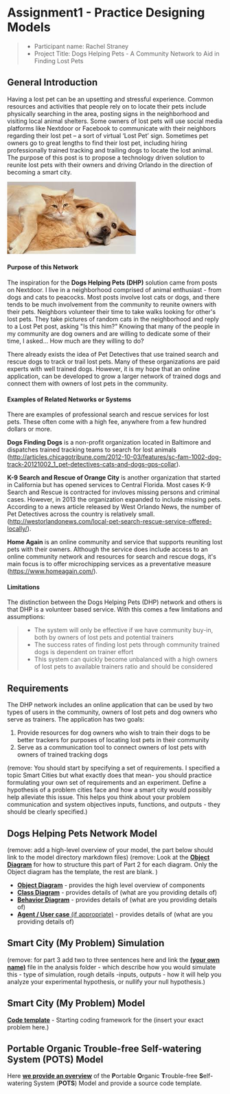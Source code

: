 # Assignment1 - Practice Designing Models


> * Participant name: Rachel Straney
> * Project Title: Dogs Helping Pets - A Community Network to Aid in Finding Lost Pets

## General Introduction

Having a lost pet can be an upsetting and stressful experience. Common resources and activities that people rely on to locate their pets include physically searching in the area, posting signs in the neighborhood and visiting local animal shelters. Some owners of lost pets will use social media platforms like Nextdoor or Facebook to communicate with their neighbors regarding their lost pet – a sort of virtual ‘Lost Pet’ sign. Sometimes pet owners go to great lengths to find their lost pet, including hiring professionally trained tracking and trailing dogs to locate the lost animal. The purpose of this post is to propose a technology driven solution to reunite lost pets with their owners and driving Orlando in the direction of becoming a smart city.

![Image of Smart City](images/Dog_and_Cat.jpg)

#### Purpose of this Network
The inspiration for the **Dogs Helping Pets (DHP)** solution came from posts on Nextdoor. I live in a neighborhood comprised of animal enthusiast - from dogs and cats to peacocks. Most  posts involve lost cats or dogs, and there tends to be much involvement from the community to reunite owners with their pets. Neighbors volunteer their time to take walks looking for other's lost pets. They take pictures of random cats in the neighborhood and reply to a Lost Pet post, asking "Is this him?" Knowing that many of the people in my community are dog owners and are willing to dedicate some of their time, I asked... How much are they willing to do?

There already exists the idea of Pet Detectives that use trained search and rescue dogs to track or trail lost pets. Many of these organizations are paid experts with well trained dogs. However, it is my hope that an online application, can be developed to grow a larger network of trained dogs and connect them with owners of lost pets in the community.

#### Examples of Related Networks or Systems
There are examples of professional search and rescue services for lost pets. These often come with a high fee, anywhere from a few hundred dollars or more.

**Dogs Finding Dogs** is a non-profit organization located in Baltimore and dispatches trained tracking teams to search for lost animals (http://articles.chicagotribune.com/2012-10-03/features/sc-fam-1002-dog-track-20121002_1_pet-detectives-cats-and-dogs-gps-collar).

**K-9 Search and Rescue of Orange City** is another organization that started in California but has opened services to Central Florida. Most cases K-9 Search and Rescue is contracted for invloves missing persons and criminal cases. However, in 2013 the organization expanded to include missing pets. According to a news article released by West Orlando News, the number of Pet Detectives across the country is relatively small.(http://westorlandonews.com/local-pet-search-rescue-service-offered-locally/).

**Home Again** is an online community and service that supports reuniting lost pets with their owners. Although the service does include access to an online community network and resources for search and rescue dogs, it's main focus is to offer microchipping services as a preventative measure (https://www.homeagain.com/).


#### Limitations
The distinction between the Dogs Helping Pets (DHP) network and others is that DHP is a volunteer based service. With this comes a few limitations and assumptions:

> - The system will only be effective if we have community buy-in, both by owners of lost pets and potential trainers
> - The success rates of finding lost pets through community trained dogs is dependent on trainer effort
> - This system can quickly become unbalanced with a high owners of lost pets to available trainers ratio and should be considered

## Requirements

The DHP network includes an online application that can be used by two types of users in the community, owners of lost pets and dog owners who serve as trainers. The application has two goals: 

1. Provide resources for dog owners who wish to train their dogs to be better trackers for purposes of locating lost pets in their community
2. Serve as a communication tool to connect owners of lost pets with owners of trained tracking dogs

(remove: You should start by specifying a set of requirements. I specified a topic Smart Cities but what exactly does that mean-  you should practice formulating your own set of requirements and an experiment. Define a hypothesis of a problem cities face and how a smart city would possibly help alleviate this issue. This helps you think about your problem communication and system objectives inputs, functions, and outputs - they should be clearly specified.)

## Dogs Helping Pets Network Model

(remove: add a high-level overview of your model, the part below should link to the model directory markdown files)
(remove: Look at the [**Object Diagram**](model/object_diagram.md) for how to structure this part of Part 2 for each diagram. Only the Object diagram has the template, the rest are blank. )

* [**Object Diagram**](model/object_diagram.md) - provides the high level overview of components
* [**Class Diagram**](model/class_diagram.md) - provides details of (what are you providing details of)
* [**Behavior Diagram**](model/behavior_diagram.md) - provides details of (what are you providing details of)
* [**Agent / User case** (if appropriate)](model/agent_usecase_diagram.md) - provides details of (what are you providing details of)

## Smart City (My Problem) Simulation

(remove: for part 3 add two to three sentences here and link the [**(your own name)**](model/README.md) file in the analysis folder - which describe how you would simulate this - type of simulation, rough details -inputs, outputs - how it will help you analyze your experimental hypothesis, or nullify your null hypothesis.)


## Smart City (My Problem) Model
[**Code template**](code/README.md) - Starting coding framework for the (insert your exact problem here.)

## **P**ortable **O**rganic **T**rouble-free **S**elf-watering System (**POTS**) Model
Here [**we provide an overview**](code/POTS_system/README.md) of the **P**ortable **O**rganic **T**rouble-free **S**elf-watering System (**POTS**) Model and provide a source code template.
